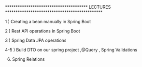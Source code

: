 *************************************** LECTURES **********************************************

1 ) Creating a bean manually in Spring Boot

2 ) Rest API operations in Spring Boot

3 ) Spring Data JPA operations

4-5 ) Build DTO on our spring project ,@Query , Spring Validations

6) Spring Relations
